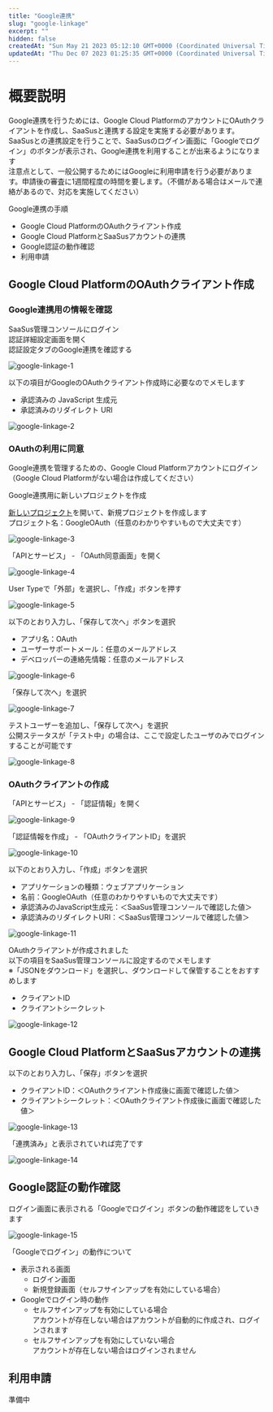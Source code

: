 ```yaml
---
title: "Google連携"
slug: "google-linkage"
excerpt: ""
hidden: false
createdAt: "Sun May 21 2023 05:12:10 GMT+0000 (Coordinated Universal Time)"
updatedAt: "Thu Dec 07 2023 01:25:35 GMT+0000 (Coordinated Universal Time)"
---
```

# 概要説明

Google連携を行うためには、Google Cloud PlatformのアカウントにOAuthクライアントを作成し、SaaSusと連携する設定を実施する必要があります。  
SaaSusとの連携設定を行うことで、SaaSusのログイン画面に「Googleでログイン」のボタンが表示され、Google連携を利用することが出来るようになります  
注意点として、一般公開するためにはGoogleに利用申請を行う必要があります。申請後の審査に1週間程度の時間を要します。（不備がある場合はメールで連絡があるので、対応を実施してください）

Google連携の手順

- Google Cloud PlatformのOAuthクライアント作成
- Google Cloud PlatformとSaaSusアカウントの連携
- Google認証の動作確認
- 利用申請

## Google Cloud PlatformのOAuthクライアント作成

### Google連携用の情報を確認

SaaSus管理コンソールにログイン  
認証詳細設定画面を開く  
認証設定タブのGoogle連携を確認する

![google-linkage-1](/ja/img/saas-development-console/google-linkage-1.png)

以下の項目がGoogleのOAuthクライアント作成時に必要なのでメモします

- 承認済みの JavaScript 生成元
- 承認済みのリダイレクト URI

![google-linkage-2](/ja/img/saas-development-console/google-linkage-2.png)

### OAuthの利用に同意

Google連携を管理するための、Google Cloud Platformアカウントにログイン（Google Cloud Platformがない場合は作成してください）

Google連携用に新しいプロジェクトを作成

<a href="https://console.cloud.google.com/projectcreate?previousPage=%2Fprojectselector2%2Fhome%2Fdashboard%3Fhl%3Dja%26organizationId%3D0%26supportedpurview%3Dproject&organizationId=0&hl=ja&supportedpurview=project" target="_blank">新しいプロジェクト</a>を開いて、新規プロジェクトを作成します  
プロジェクト名：GoogleOAuth（任意のわかりやすいもので大丈夫です）

![google-linkage-3](/ja/img/saas-development-console/google-linkage-3.png)


「APIとサービス」 - 「OAuth同意画面」を開く

![google-linkage-4](/ja/img/saas-development-console/google-linkage-4.png)


User Typeで「外部」を選択し、「作成」ボタンを押す

![google-linkage-5](/ja/img/saas-development-console/google-linkage-5.png)


以下のとおり入力し、「保存して次へ」ボタンを選択

- アプリ名：OAuth
- ユーザーサポートメール：任意のメールアドレス
- デベロッパーの連絡先情報：任意のメールアドレス

![google-linkage-6](/ja/img/saas-development-console/google-linkage-6.png)


「保存して次へ」を選択

![google-linkage-7](/ja/img/saas-development-console/google-linkage-7.png)


テストユーザーを追加し、「保存して次へ」を選択  
公開ステータスが「テスト中」の場合は、ここで設定したユーザのみでログインすることが可能です

![google-linkage-8](/ja/img/saas-development-console/google-linkage-8.png)


### OAuthクライアントの作成

「APIとサービス」 - 「認証情報」を開く

![google-linkage-9](/ja/img/saas-development-console/google-linkage-9.png)


「認証情報を作成」 - 「OAuthクライアントID」を選択

![google-linkage-10](/ja/img/saas-development-console/google-linkage-10.png)


以下のとおり入力し、「作成」ボタンを選択

- アプリケーションの種類：ウェブアプリケーション
- 名前：GoogleOAuth（任意のわかりやすいもので大丈夫です）
- 承認済みのJavaScript生成元：＜SaaSus管理コンソールで確認した値＞
- 承認済みのリダイレクトURI：＜SaaSus管理コンソールで確認した値＞

![google-linkage-11](/ja/img/saas-development-console/google-linkage-11.png)


OAuthクライアントが作成されました  
以下の項目をSaaSus管理コンソールに設定するのでメモします  
※「JSONをダウンロード」を選択し、ダウンロードして保管することをおすすめします

- クライアントID
- クライアントシークレット

![google-linkage-12](/ja/img/saas-development-console/google-linkage-12.png)


## Google Cloud PlatformとSaaSusアカウントの連携

以下のとおり入力し、「保存」ボタンを選択

- クライアントID：＜OAuthクライアント作成後に画面で確認した値＞
- クライアントシークレット：＜OAuthクライアント作成後に画面で確認した値＞

![google-linkage-13](/ja/img/saas-development-console/google-linkage-13.png)


「連携済み」と表示されていれば完了です

![google-linkage-14](/ja/img/saas-development-console/google-linkage-14.png)


## Google認証の動作確認

ログイン画面に表示される「Googleでログイン」ボタンの動作確認をしていきます

![google-linkage-15](/ja/img/saas-development-console/google-linkage-15.png)


「Googleでログイン」の動作について

- 表示される画面
  - ログイン画面
  - 新規登録画面（セルフサインアップを有効にしている場合）
- Googleでログイン時の動作
  - セルフサインアップを有効にしている場合  
    アカウントが存在しない場合はアカウントが自動的に作成され、ログインされます
  - セルフサインアップを有効にしていない場合  
    アカウントが存在しない場合はログインされません

## 利用申請

準備中
